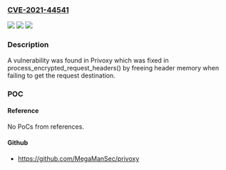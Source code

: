 ### [CVE-2021-44541](https://cve.mitre.org/cgi-bin/cvename.cgi?name=CVE-2021-44541)
![](https://img.shields.io/static/v1?label=Product&message=Privoxy&color=blue)
![](https://img.shields.io/static/v1?label=Version&message=n%2Fa&color=blue)
![](https://img.shields.io/static/v1?label=Vulnerability&message=CWE-401&color=brighgreen)

### Description

A vulnerability was found in Privoxy which was fixed in process_encrypted_request_headers() by freeing header memory when failing to get the request destination.

### POC

#### Reference
No PoCs from references.

#### Github
- https://github.com/MegaManSec/privoxy

